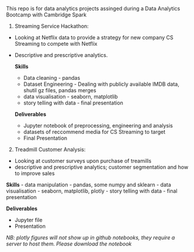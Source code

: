 This repo is for data analytics projects assinged during a Data Analytics Bootcamp with Cambridge Spark

1) Streaming Service Hackathon:
- Looking at Netflix data to provide a strategy for new company CS Streaming to compete with Netflix
- Descriptive and prescriptive analytics.

  **Skills**
  - Data cleaning - pandas
  - Dataset Engineering - Dealing with publicly available IMDB data, shutil gz files, pandas merges
  - data visualisation - seaborn, matplotlib
  - story telling with data - final presentation
 
  **Deliverables**
  - Jupyter notebook of preprocessing, engineering and analysis
  - datasets of reccommend media for CS Streaming to target
  - Final Presentation

2) Treadmill Customer Analysis:
  - Looking at customer surveys upon purchase of treamills 
  - descriptive and prescriptive analytics; customer segmentation and how to improve sales

  **Skills**
    - data manipulation - pandas, some numpy and sklearn
    - data visualisation - seaborn, matplotlib, plotly
    - story telling with data - final presentation

  **Deliverables**
  - Jupyter file
  - Presentation

  *NB: plotly figures will not show up in github notebooks, they require a server to host them. Please download the notebook*
